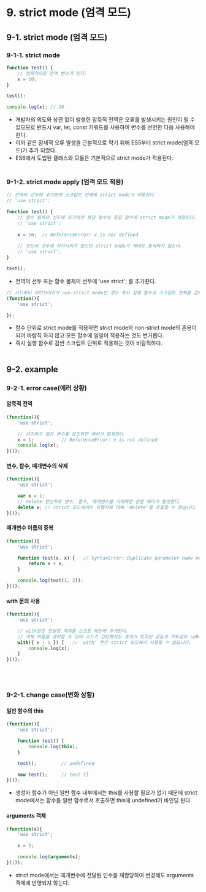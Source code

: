 # 9. strict mode (엄격 모드)

## 9-1. strict mode (엄격 모드)

### 9-1-1. strict mode
```js
function test() {
    // 암묵적으로 전역 변수가 된다.
    x = 10;
}

test();

console.log(x); // 10
```
- 개발자의 의도와 상관 없이 발생한 암묵적 전역은 오류를 발생시키는 원인이 될 수 있으므로 반드시 var, let, const 키워드를 사용하여 변수를 선언한 다음 사용해야한다.
- 이와 같은 잠재적 오류 발생을 근본적으로 막기 위해 ES5부터 strict mode(엄격 모드)가 추가 되었다.
- ES6에서 도입된 클래스와 모듈은 기본적으로 strict mode가 적용된다.
<br><br>

### 9-1-2. strict mode apply (엄격 모드 적용)
```js
// 전역의 선두에 추가하면 스크립트 전체에 strict mode가 적용된다.
// 'use strict';

function test() {
    // 함수 몸체의 선두에 추가하면 해당 함수와 중첩 함수에 strict mode가 적용된다.
    // 'use strict';
    
    x = 10;  // ReferenceError: x is not defined
    
    // 코드의 선두에 위치시키지 않으면 strict mode가 제대로 동작하지 않는다.
    // 'use strict';
}

test();
```
- 전역의 선두 또는 함수 몸체의 선두에 'use strict'; 를 추가한다.


```js
// 서드파티 라이브러리가 non-strict mode인 경우 즉시 실행 함수로 스크립트 전체를 감싸서 스코프를 구분하고 즉시 실행 함수의 선두에 strict mode를 적용한다.
(function(){
    'use strict';

});
```
- 함수 단위로 strict mode를 적용하면 strict mode와 non-strict mode의 혼용이 되어 바람직 하지 않고 모든 함수에 일일이 적용하는 것도 번거롭다.
- 즉시 실행 함수로 감싼 스크립트 단위로 적용하는 것이 바람직하다.
<br><br>

## 9-2. example

### 9-2-1. error case(에러 상황)

#### 암묵적 전역
```js
(function(){
    'use strict';

    // 선언하지 않은 변수를 참조하면 에러가 발생한다.
    x = 1;          // ReferenceError: x is not defined
    console.log(x);
}());
```

#### 변수, 함수, 매개변수의 삭제
```js
(function(){
    'use strict';

    var x = 1;
    // delete 연산자로 변수, 함수, 매개변수를 삭제하면 문법 에러가 발생한다.
    delete x; // strict 모드에서는 식별자에 대해 'delete'를 호출할 수 없습니다.
}());
```

#### 매개변수 이름의 중복
```js
(function(){
    'use strict';

    function test(x, x) {   // SyntaxError: Duplicate parameter name not allowed in this context
        return x + x;
    }

    console.log(test(1, 2));
}());
```

#### with 문의 사용
```js
(function(){
    'use strict';

    // with문은 전달된 객체를 스코프 체인에 추가한다.
    // 객체 이름을 생략할 수 있어 코드가 간단해지는 효과가 있지만 성능과 가독성이 나빠지는 문제가 있어 사용하지 않는 것이 좋다.
    with({ x : 1 }) {   // 'with' 문은 strict 모드에서 사용할 수 없습니다.
        console.log(x);
    }
}());
```
<br><br>

### 9-2-1. change case(변화 상황)

#### 일반 함수의 this
```js
(function(){
    'use strict';

    function test() {
        console.log(this);  
    }

    test();         // undefined

    new test();     // test {}
}());
```
- 생성자 함수가 아닌 일반 함수 내부에서는 this를 사용할 필요가 없기 때문에 strict mode에서는 함수를 일반 함수로서 호출하면 this에 undefined가 바인딩 된다.

#### arguments 객체
```js
(function(x){
    'use strict';

    x = 2;

    console.log(arguments);
}(1));
```
- strict mode에서는 매개변수에 전달된 인수를 재할당하여 변경해도 arguments 객체에 반영되지 않는다.

